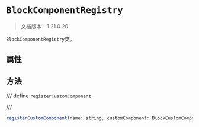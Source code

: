 # `BlockComponentRegistry`

> 文档版本：1.21.0.20

`BlockComponentRegistry`类。

## 属性

## 方法

/// define
`registerCustomComponent`


///

```js
registerCustomComponent(name: string, customComponent: BlockCustomComponent): void
```


